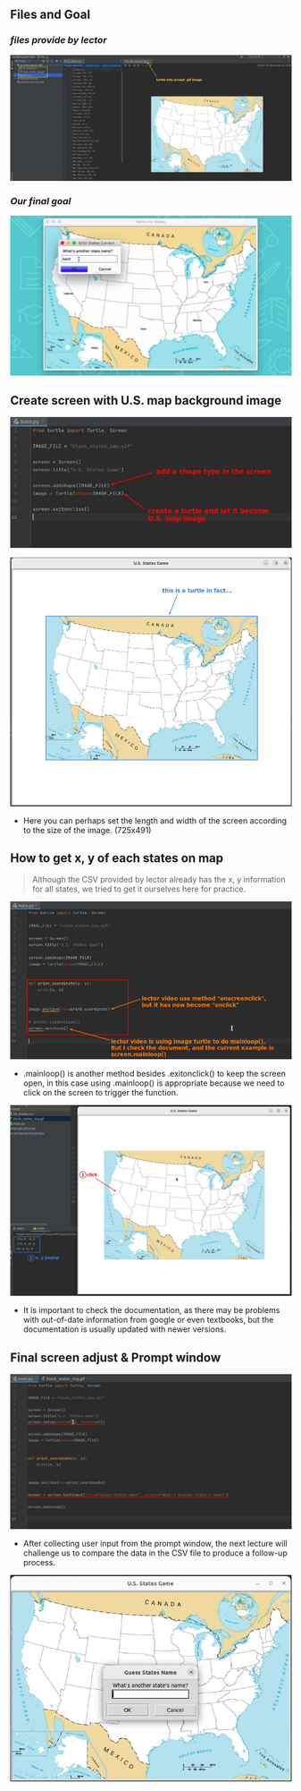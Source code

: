 ## **Files and Goal**

### _files provide by lector_

![Alt exract zip](pic/01.jpg)

### _Our final goal_

![Alt goal](pic/02.jpg)

## **Create screen with U.S. map background image**

![Alt screen and map image](pic/03.jpg)

![Alt result](pic/04.jpg)

- Here you can perhaps set the length and width of the screen according to the size of the image. (725x491)

## **How to get x, y of each states on map**

> Although the CSV provided by lector already has the x, y information for all states, we tried to get it ourselves here for practice.

![Alt how to get x, y](pic/05.jpg)

- .mainloop() is another method besides .exitonclick() to keep the screen open, in this case using .mainloop() is appropriate because we need to click on the screen to trigger the function.

![Alt result](pic/06.jpg)

- It is important to check the documentation, as there may be problems with out-of-date information from google or even textbooks, but the documentation is usually updated with newer versions.

## **Final screen adjust & Prompt window**

![Alt](pic/07.jpg)

- After collecting user input from the prompt window, the next lecture will challenge us to compare the data in the CSV file to produce a follow-up process.

![Alt](pic/08.jpg)
